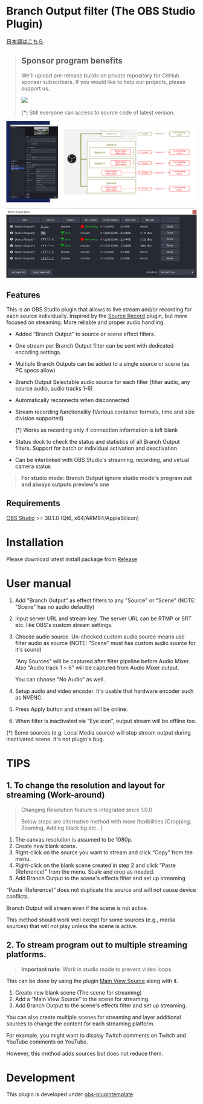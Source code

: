 # Branch Output filter (The OBS Studio Plugin)

[日本語はこちら](./README_ja.md)

> ## Sponsor program benefits
> 
> We'll upload pre-release builds on private repository for GitHub sponser subscribers. 
> If you would like to help our projects, please support us.
>
> [<img src="https://img.shields.io/static/v1?label=Sponsor&message=%E2%9D%A4&logo=GitHub&color=%23fe8e86" />](https://github.com/sponsors/OPENSPHERE-Inc)
>
> (*) Still everyone can access to source code of latest version.

[<img src="./screenshot1.jpg" />](./screenshot1.jpg)

[<img src="./screenshot2.jpg" />](./screenshot2.jpg)

## Features

This is an OBS Studio plugin that allows to live stream and/or recording for each source individually.
Inspired by the [Source Record](https://github.com/exeldro/obs-source-record) plugin, but more focused on streaming.
More reliable and proper audio handling.

- Added “Branch Output” to source or scene effect filters.
- One stream per Branch Output filter can be sent with dedicated encoding settings.
- Multiple Branch Outputs can be added to a single source or scene (as PC specs allow)
- Branch Output Selectable audio source for each filter (filter audio, any source audio, audio tracks 1-6)
- Automatically reconnects when disconnected
- Stream recording functionality (Various container formats, time and size division supported)
  
  (*) Works as recording only if connection information is left blank
  
- Status dock to check the status and statistics of all Branch Output filters. Support for batch or individual activation and deactivation
- Can be interlinked with OBS Studio's streaming, recording, and virtual camera status

> **For studio mode: Branch Output ignore studio mode's program out and always outputs preview's one**

## Requirements

[OBS Studio](https://obsproject.com/) >= 30.1.0 (Qt6, x64/ARM64/AppleSilicon)

# Installation

Please download latest install package from [Release](https://github.com/OPENSPHERE-Inc/branch-output/releases)

# User manual

1. Add "Branch Output" as effect filters to any "Source" or "Scene" (NOTE: "Scene" has no audio defaultly)
2. Input server URL and stream key. The server URL can be RTMP or SRT etc. like OBS's custom stream settings.
3. Choose audio source. Un-checked custom audio source means use filter audio as source (NOTE: "Scene"
   must has custom audio source for it's sound)

   "Any Sources" will be captured after filter pipeline before Audio Mixer. Also "Audio track 1 ~ 6" will be captured from Audio Mixer output.  
   
   You can choose "No Audio" as well.  
   
4. Setup audio and video encoder. It's usable that hardware encoder such as NVENC.
5. Press Apply button and stream will be online.
6. When filter is inactivated via "Eye icon", output stream will be offline too.

(*) Some sources (e.g. Local Media source) will stop stream output during inactivated scene. It's not plugin's bug.

# TIPS

## 1. To change the resolution and layout for streaming (Work-around)

> Changing Resolution feature is integrated since 1.0.0
> 
> Below steps are alternative method with more flexibilities (Cropping, Zooming, Adding black bg etc...)

1. The canvas resolution is assumed to be 1080p.
2. Create new blank scene.
3. Right-click on the source you want to stream and click “Copy” from the menu.
4. Right-click on the blank scene created in step 2 and click “Paste (Reference)” from the menu.
   Scale and crop as needed.
5. Add Branch Output to the scene's effects filter and set up streaming

“Paste (Reference)” does not duplicate the source and will not cause device conflicts.

Branch Output will stream even if the scene is not active.

This method should work well except for some sources (e.g., media sources) that will not play unless the scene is active.

## 2. To stream program out to multiple streaming platforms.

> **Important note**: Work in studio mode to prevent video loops.

This can be done by using the plugin [Main View Source](https://obsproject.com/forum/resources/main-view-source.1501/) along with it.

1. Create new blank scene (The scene for streaming)
2. Add a “Main View Source” to the scene for streaming.
3. Add Branch Output to the scene's effects filter and set up streaming.

You can also create multiple scenes for streaming and layer additional sources to change the content for each streaming platform.

For example, you might want to display Twitch comments on Twitch and YouTube comments on YouTube.

However, this method adds sources but does not reduce them.

# Development

This plugin is developed under [obs-plugintemplate](https://github.com/obsproject/obs-plugintemplate)

